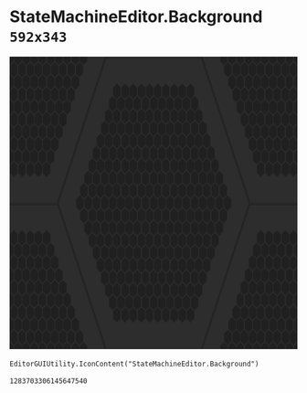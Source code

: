 # StateMachineEditor.Background `592x343`
<img src="/img/StateMachineEditor.Background.png" width=512 height=512>

``` CSharp
EditorGUIUtility.IconContent("StateMachineEditor.Background")
```
```
1283703306145647540
```
